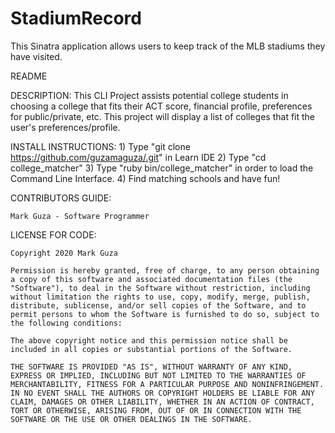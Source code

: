 # StadiumRecord
This Sinatra application allows users to keep track of the MLB stadiums they have visited.

README

DESCRIPTION:
    This CLI Project assists potential college students in choosing a college that fits their ACT score, financial profile, preferences  for public/private, etc. This project will display a list of colleges that fit the user's preferences/profile.


INSTALL INSTRUCTIONS:
    1) Type "git clone https://github.com/guzamaguza/.git" in Learn IDE
    2) Type "cd college_matcher"
    3) Type "ruby bin/college_matcher" in order to load the Command Line Interface.
    4) Find matching schools and have fun!

CONTRIBUTORS GUIDE:

    Mark Guza - Software Programmer

LICENSE FOR CODE:


    Copyright 2020 Mark Guza

    Permission is hereby granted, free of charge, to any person obtaining a copy of this software and associated documentation files (the "Software"), to deal in the Software without restriction, including without limitation the rights to use, copy, modify, merge, publish, distribute, sublicense, and/or sell copies of the Software, and to permit persons to whom the Software is furnished to do so, subject to the following conditions:

    The above copyright notice and this permission notice shall be included in all copies or substantial portions of the Software.

    THE SOFTWARE IS PROVIDED "AS IS", WITHOUT WARRANTY OF ANY KIND, EXPRESS OR IMPLIED, INCLUDING BUT NOT LIMITED TO THE WARRANTIES OF MERCHANTABILITY, FITNESS FOR A PARTICULAR PURPOSE AND NONINFRINGEMENT. IN NO EVENT SHALL THE AUTHORS OR COPYRIGHT HOLDERS BE LIABLE FOR ANY CLAIM, DAMAGES OR OTHER LIABILITY, WHETHER IN AN ACTION OF CONTRACT, TORT OR OTHERWISE, ARISING FROM, OUT OF OR IN CONNECTION WITH THE SOFTWARE OR THE USE OR OTHER DEALINGS IN THE SOFTWARE.
